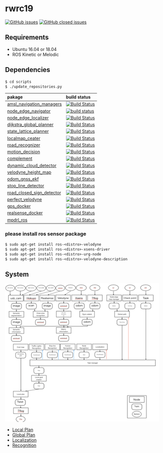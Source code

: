 # rwrc19

[![GitHub issues](https://img.shields.io/github/issues/amslabtech/rwrc19.svg)](https://github.com/amslabtech/rwrc19/issues?q=is%3Aopen+is%3Aissue)
[![GitHub closed issues](https://img.shields.io/github/issues-closed/amslabtech/rwrc19.svg)](https://github.com/amslabtech/rwrc19/issues?q=is%3Aissue+is%3Aclosed)

## Requirements
- Ubuntu 16.04 or 18.04
- ROS Kinetic or Melodic

## Dependencies

```
$ cd scripts
$ ./update_repositories.py
```

|pakage | build status |
|:--- |:---|
|[amsl_navigation_managers](https://github.com/amslabtech/amsl_navigation_managers) |[![Build Status](https://travis-ci.org/amslabtech/amsl_navigation_managers.svg?branch=master)](https://travis-ci.org/amslabtech/amsl_navigation_managers) |
|[node_edge_navigator](https://github.com/amslabtech/node_edge_navigator) |[![build status](https://travis-ci.org/amslabtech/node_edge_navigator.svg?branch=master)](https://travis-ci.org/amslabtech/node_edge_navigator) |
|[node_edge_localizer](https://github.com/amslabtech/node_edge_localizer) |[![Build Status](https://travis-ci.org/amslabtech/node_edge_localizer.svg?branch=master)](https://travis-ci.org/amslabtech/node_edge_localizer) |
|[dijkstra_global_planner](https://github.com/amslabtech/dijkstra_global_planner) |[![Build Status](https://travis-ci.org/amslabtech/dijkstra_global_planner.svg?branch=master)](https://travis-ci.org/amslabtech/node_edge_localizer) |
|[state_lattice_planner](https://github.com/amslabtech/state_lattice_planner) |[![Build Status](https://travis-ci.org/amslabtech/state_lattice_planner.svg?branch=master)](https://travis-ci.org/amslabtech/state_lattice_planner) |
|[localmap_ceater](https://github.com/amslabtech/localmap_ceater) |[![Build Status](https://travis-ci.org/amslabtech/localmap_ceater.svg?branch=master)](https://travis-ci.org/amslabtech/localmap_creater) |
|[road_recognizer](https://github.com/amslabtech/road_recognizer) |[![Build Status](https://travis-ci.org/amslabtech/road_recognizer.svg?branch=master)](https://travis-ci.org/amslabtech/road_recognizer) |
|[motion_decision](https://github.com/amslabtech/motion_decision) |[![Build Status](https://travis-ci.org/amslabtech/motion_decision.svg?branch=master)](https://travis-ci.org/amslabtech/motion_decision)|
|[complement](https://github.com/amslabtech/complement) |[![Build Status](https://travis-ci.org/amslabtech/complement.svg?branch=master)](https://travis-ci.org/amslabtech/complement)|
|[dynamic_cloud_detector](https://github.com/amslabtech/dynamic_cloud_detector) |[![Build Status](https://travis-ci.org/amslabtech/dynamic_cloud_detector.svg?branch=master)](https://travis-ci.org/amslabtech/dynamic_cloud_detector)|
|[velodyne_height_map](https://github.com/amslabtech/velodyne_height_map) |[![Build Status](https://travis-ci.org/amslabtech/velodyne_height_map.svg?branch=master)](https://travis-ci.org/amslabtech/velodyne_height_map)|
|[odom_gnss_ekf](https://github.com/amslabtech/odom_gnss_ekf) |[![Build Status](https://travis-ci.org/amslabtech/odom_gnss_ekf.svg?branch=master)](https://travis-ci.org/amslabtech/odom_gnss_ekf)|
|[stop_line_detector](https://github.com/amslabtech/stop_line_detector) |[![Build Status](https://travis-ci.org/amslabtech/stop_line_detector.svg?branch=master)](https://travis-ci.org/amslabtech/stop_line_detector)|
|[road_closed_sign_detector](https://github.com/amslabtech/road_closed_sign_detector) |[![Build Status](https://travis-ci.org/amslabtech/road_closed_sign_detector.svg?branch=master)](https://travis-ci.org/amslabtech/road_closed_sign_detector)|
|[perfect_velodyne](https://github.com/amslabtech/perfect_velodyne) |[![Build Status](https://travis-ci.org/amslabtech/perfect_velodyne.svg?branch=master)](https://travis-ci.org/amslabtech/perfect_velodyne)|
|[gps_docker](https://github.com/amslabtech/gps_docker) |[![Build Status](https://travis-ci.org/amslabtech/gps_docker.svg?branch=master)](https://travis-ci.org/amslabtech/gps_docker)|
|[realsense_docker](https://github.com/amslabtech/realsense_docker) |[![Build Status](https://travis-ci.org/amslabtech/realsense_docker.svg?branch=master)](https://travis-ci.org/amslabtech/realsense_docker)|
|[mpdrl_ros](https://github.com/amslabtech/mpdrl_ros) |[![Build Status](https://travis-ci.org/amslabtech/mpdrl_ros.svg?branch=master)](https://travis-ci.org/amslabtech/mpdrl_ros)|

### please install ros sensor package
```
$ sudo apt-get install ros-<distro>-velodyne
$ sudo apt-get install ros-<distro>-xsens-driver
$ sudo apt-get install ros-<distro>-urg-node
$ sudo apt-get install ros-<distro>-velodyne-description
```

## System
![Base System](https://github.com/amslabtech/rwrc19/blob/master/base_system.png)
- [Local Plan](/docs/local_plan.md)
- [Global Plan](/docs/global_plan.md)
- [Localization](/docs/localization.md)
- [Recognition](/docs/recognition.md)

